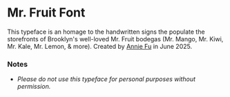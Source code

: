 # Mr. Fruit Font

This typeface is an homage to the handwritten signs the populate the storefronts of Brooklyn's well-loved Mr. Fruit bodegas (Mr. Mango, Mr. Kiwi, Mr. Kale, Mr. Lemon, & more). Created by [Annie Fu](mailto:annieccfu@gmail.com) in June 2025.

### Notes
* _Please do not use this typeface for personal purposes without permission._
